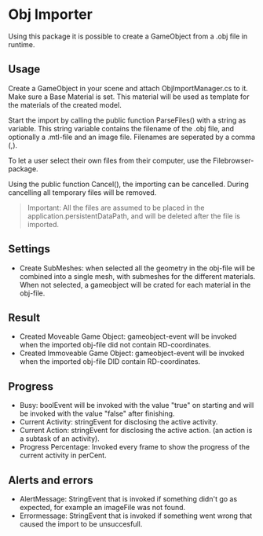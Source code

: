 ﻿Obj Importer
============

Using this package it is possible to create a GameObject from a .obj file in runtime.

## Usage

Create a GameObject in your scene and attach ObjImportManager.cs to it.
Make sure a Base Material is set. This material will be used as template for the materials of the created model.

Start the import by calling the public function ParseFiles() with a string as variable.
This string variable contains the filename of the .obj file, and optionally a .mtl-file and an image file.
Filenames are seperated by a comma (,).

To let a user select their own files from their computer, use the Filebrowser-package.

Using the public function Cancel(), the importing can be cancelled. During cancelling all temporary files will be removed.

> Important: All the files are assumed to be placed in the application.persistentDataPath, and will be deleted after 
> the file is imported.

## Settings

- Create SubMeshes: when selected all the geometry in the obj-file will be combined into a single mesh, with submeshes for the different materials.
When not selected, a gameobject will be crated for each material in the obj-file.

## Result

- Created Moveable Game Object: gameobject-event will be invoked when the imported obj-file did not contain RD-coordinates.
- Created Immoveable Game Object: gameobject-event will be invoked when the imported obj-file DID contain RD-coordinates.

## Progress

- Busy: boolEvent will be invoked with the value "true" on starting and will be invoked with the value "false" after finishing.
- Current Activity: stringEvent for disclosing the active activity.
- Current Action: stringEvent for disclosing the active action. (an action is a subtask of an activity).
- Progress Percentage: Invoked every frame to show the progress of the current activity in perCent.

## Alerts and errors

- AlertMessage: StringEvent that is invoked if something didn't go as expected, for example an imageFile was not found.
- Errormessage: StringEvent that is invoked if something went wrong that caused the import to be unsuccesfull.

